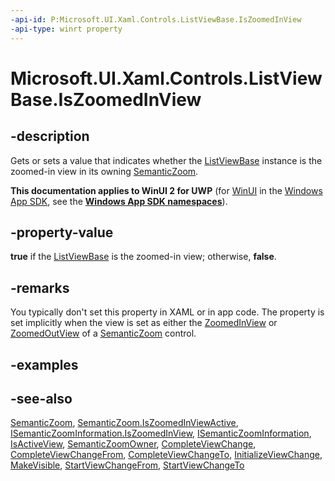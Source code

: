 ```yaml
---
-api-id: P:Microsoft.UI.Xaml.Controls.ListViewBase.IsZoomedInView
-api-type: winrt property
---
```


<!-- Property syntax
public bool IsZoomedInView { get;  set; }
-->

# Microsoft.UI.Xaml.Controls.ListViewBase.IsZoomedInView

## -description
Gets or sets a value that indicates whether the [ListViewBase](listviewbase.md) instance is the zoomed-in view in its owning [SemanticZoom](semanticzoom.md).

**This documentation applies to WinUI 2 for UWP** (for [WinUI](/windows/apps/winui/winui3/) in the [Windows App SDK](/windows/apps/windows-app-sdk/), see the **[Windows App SDK namespaces](/windows/windows-app-sdk/api/winrt/)**).

## -property-value
**true** if the [ListViewBase](listviewbase.md) is the zoomed-in view; otherwise, **false**.

## -remarks
You typically don't set this property in XAML or in app code. The property is set implicitly when the view is set as either the [ZoomedInView](semanticzoom_zoomedinview.md) or [ZoomedOutView](semanticzoom_zoomedoutview.md) of a [SemanticZoom](semanticzoom.md) control.

## -examples

## -see-also
[SemanticZoom](semanticzoom.md), [SemanticZoom.IsZoomedInViewActive](semanticzoom_iszoomedinviewactive.md), [ISemanticZoomInformation.IsZoomedInView](isemanticzoominformation_iszoomedinview.md), [ISemanticZoomInformation](isemanticzoominformation.md), [IsActiveView](listviewbase_isactiveview.md), [SemanticZoomOwner](listviewbase_semanticzoomowner.md), [CompleteViewChange](listviewbase_completeviewchange_1917507883.md), [CompleteViewChangeFrom](listviewbase_completeviewchangefrom_996733196.md), [CompleteViewChangeTo](listviewbase_completeviewchangeto_400609881.md), [InitializeViewChange](listviewbase_initializeviewchange_1165335344.md), [MakeVisible](listviewbase_makevisible_497090924.md), [StartViewChangeFrom](listviewbase_startviewchangefrom_1194830824.md), [StartViewChangeTo](listviewbase_startviewchangeto_1278247285.md)
